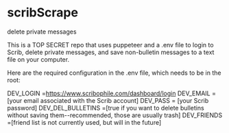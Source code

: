 # scribScrape
delete private messages

This is a TOP SECRET repo that uses puppeteer and a .env file to login to Scrib, delete private messages, and save non-bulletin messages to a text file on your computer.

Here are the required configuration in the .env file, which needs to be in the root:

DEV_LOGIN =https://www.scribophile.com/dashboard/login
DEV_EMAIL = [your email associated with the Scrib account]
DEV_PASS = [your Scrib password]
DEV_DEL_BULLETINS =[true if you want to delete bulletins without saving them--recommended, those are usually trash]
DEV_FRIENDS =[friend list is not currently used, but will in the future]
